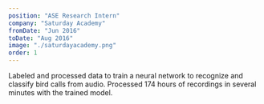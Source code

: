 ```yaml
---
position: "ASE Research Intern"
company: "Saturday Academy"
fromDate: "Jun 2016"
toDate: "Aug 2016"
image: "./saturdayacademy.png"
order: 1
---
```

Labeled and processed data to train a neural network to recognize and classify bird calls from audio. Processed 174 hours of recordings in several minutes with the trained model.
